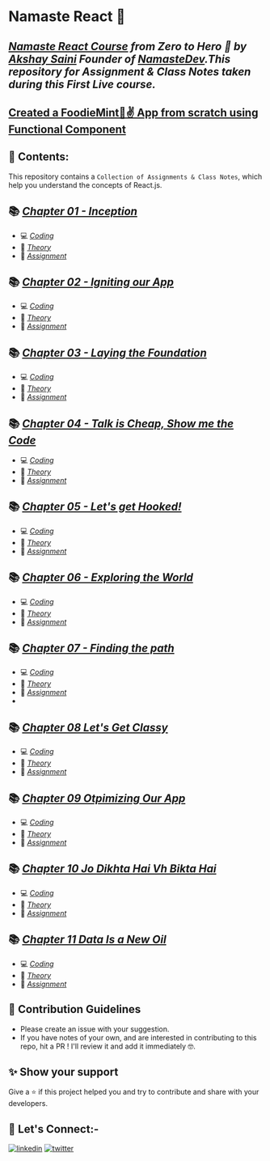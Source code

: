 # Namaste React 🙏

## _[Namaste React Course](https://learn.namastedev.com/courses/namaste-react-live) from Zero to Hero 🚀 by [Akshay Saini](https://www.linkedin.com/in/akshaymarch7/) Founder of [NamasteDev](https://courses.namastedev.com/learn/Namaste-React).This repository for Assignment & Class Notes taken during this First Live course._

## [Created a FoodieMint🍥✌️ App from scratch using Functional Component](https://foodiemint.netlify.app/)  

## 🎨 Contents:

This repository contains a `Collection of Assignments & Class Notes`, which help you understand the concepts of React.js.

## 📚 [_Chapter 01 - Inception_](https://github.com/akshadjaiswal/Namaste-React/tree/main/Chapter%2001%20Inception)

- 💻 [_Coding_](https://github.com/akshadjaiswal/Namaste-React/tree/main/Chapter%2001%20Inception/Coding)
- 📖 [_Theory_](https://github.com/akshadjaiswal/Namaste-React/tree/main/Chapter%2001%20Inception/Theory)
- 📖 [_Assignment_](https://github.com/akshadjaiswal/Namaste-React/tree/main/Chapter%2001%20Inception/Theory)

## 📚 [_Chapter 02 - Igniting our App_](https://github.com/akshadjaiswal/Namaste-React/tree/main/Chapter%2002%20igniting%20our%20app)

- 💻 [_Coding_](https://github.com/akshadjaiswal/Namaste-React/tree/main/Chapter%2002%20igniting%20our%20app/Coding)
- 📖 [_Theory_](https://github.com/akshadjaiswal/Namaste-React/tree/main/Chapter%2002%20igniting%20our%20app/Theory)
- 📖 [_Assignment_](https://github.com/akshadjaiswal/Namaste-React/tree/main/Chapter%2002%20igniting%20our%20app/Theory)

## 📚 [_Chapter 03 - Laying the Foundation_](https://github.com/akshadjaiswal/Namaste-React/tree/main/Chapter%2003%20Laying%20the%20foundation)

- 💻 [_Coding_](https://github.com/akshadjaiswal/Namaste-React/tree/main/Chapter%2003%20Laying%20the%20foundation/Coding)
- 📖 [_Theory_](https://github.com/akshadjaiswal/Namaste-React/tree/main/Chapter%2003%20Laying%20the%20foundation/Theory)
- 📖 [_Assignment_](https://github.com/akshadjaiswal/Namaste-React/tree/main/Chapter%2003%20Laying%20the%20foundation/Theory)

## 📚 [_Chapter 04 - Talk is Cheap, Show me the Code_](https://github.com/akshadjaiswal/Namaste-React/tree/main/Chapter%2004%20Talk%20is%20Cheap%2C%20show%20me%20the%20code)

- 💻 [_Coding_](https://github.com/akshadjaiswal/Namaste-React/tree/main/Chapter%2004%20Talk%20is%20Cheap%2C%20show%20me%20the%20code/Coding)
- 📖 [_Theory_](https://github.com/akshadjaiswal/Namaste-React/tree/main/Chapter%2004%20Talk%20is%20Cheap%2C%20show%20me%20the%20code/Theory)
- 📖 [_Assignment_](https://github.com/akshadjaiswal/Namaste-React/blob/main/Chapter%2004%20Talk%20is%20Cheap%2C%20show%20me%20the%20code/Theory/Assignment.md)

## 📚 [_Chapter 05 - Let's get Hooked!_](https://github.com/akshadjaiswal/Namaste-React/tree/main/Chapter%2005%20%20%20Let's%20get%20Hooked)

- 💻 [_Coding_](https://github.com/akshadjaiswal/Namaste-React/tree/main/Chapter%2005%20%20%20Let's%20get%20Hooked/Coding)
- 📖 [_Theory_](https://github.com/akshadjaiswal/Namaste-React/tree/main/Chapter%2005%20%20%20Let's%20get%20Hooked/Theory)
- 📖 [_Assignment_](https://github.com/akshadjaiswal/Namaste-React/blob/main/Chapter%2005%20%20%20Let's%20get%20Hooked/Theory/Assignment.md)

## 📚 [_Chapter 06 - Exploring the World_](https://github.com/akshadjaiswal/Namaste-React/tree/main/Chapter%2006%20Exploring%20the%20world)
  
- 💻 [_Coding_](https://github.com/akshadjaiswal/Namaste-React/tree/main/Chapter%2006%20Exploring%20the%20world/Coding)
- 📖 [_Theory_](https://github.com/akshadjaiswal/Namaste-React/tree/main/Chapter%2006%20Exploring%20the%20world/Theory)
- 📖 [_Assignment_](https://github.com/akshadjaiswal/Namaste-React/blob/main/Chapter%2006%20Exploring%20the%20world/Theory/Assignment.md)

## 📚 [_Chapter 07 - Finding the path_](https://github.com/akshadjaiswal/Namaste-React/tree/main/Chapter%2007%20Finding%20the%20path)

- 💻 [_Coding_](https://github.com/akshadjaiswal/Namaste-React/tree/main/Chapter%2007%20Finding%20the%20path/Coding)
- 📖 [_Theory_](https://github.com/akshadjaiswal/Namaste-React/tree/main/Chapter%2007%20Finding%20the%20path/Theory)
- 📖 [_Assignment_](https://github.com/akshadjaiswal/Namaste-React/blob/main/Chapter%2007%20Finding%20the%20path/Theory/Assignment.md)
-

## 📚 [_Chapter 08 Let's Get Classy_](https://github.com/akshadjaiswal/Namaste-React/tree/main/Chapter%2008%20Let's%20Get%20Classy)

- 💻 [_Coding_](https://github.com/akshadjaiswal/Namaste-React/tree/main/Chapter%2008%20Let's%20Get%20Classy/Coding)
- 📖 [_Theory_](https://github.com/akshadjaiswal/Namaste-React/tree/main/Chapter%2008%20Let's%20Get%20Classy/Theory)
- 📖 [_Assignment_](https://github.com/akshadjaiswal/Namaste-React/blob/main/Chapter%2008%20Let's%20Get%20Classy/Theory/Assignment.md)
  
## 📚 [_Chapter 09 Otpimizing Our App_](https://github.com/akshadjaiswal/Namaste-React/tree/main/Chapter%2009%20Optimizing%20Our%20App)

- 💻 [_Coding_](https://github.com/akshadjaiswal/Namaste-React/tree/main/Chapter%2009%20Optimizing%20Our%20App/Coding)
- 📖 [_Theory_](https://github.com/akshadjaiswal/Namaste-React/tree/main/Chapter%2009%20Optimizing%20Our%20App/Theory)
- 📖 [_Assignment_](https://github.com/akshadjaiswal/Namaste-React/tree/main/Chapter%2009%20Optimizing%20Our%20App/Theory/Assignment.md)

## 📚 [_Chapter 10 Jo Dikhta Hai Vh Bikta Hai_](https://github.com/akshadjaiswal/Namaste-React/tree/main/Chapter%2010%20Jo%20Dikhta%20Hai%2C%20Vh%20Bikta%20Hai)

- 💻 [_Coding_](https://github.com/akshadjaiswal/Namaste-React/tree/main/Chapter%2010%20Jo%20Dikhta%20Hai%2C%20Vh%20Bikta%20Hai/Coding)
- 📖 [_Theory_](https://github.com/akshadjaiswal/Namaste-React/tree/main/Chapter%2010%20Jo%20Dikhta%20Hai%2C%20Vh%20Bikta%20Hai/Theory)
- 📖 [_Assignment_](https://github.com/akshadjaiswal/Namaste-React/tree/main/Chapter%2010%20Jo%20Dikhta%20Hai%2C%20Vh%20Bikta%20Hai/Theory/Assignment.md)
  
## 📚 [_Chapter 11 Data Is a New Oil_](https://github.com/akshadjaiswal/Namaste-React/tree/main/Chapter%2011%20%20Data%20Is%20The%20New%20Oil)

- 💻 [_Coding_](https://github.com/akshadjaiswal/Namaste-React/tree/main/Chapter%2011%20%20Data%20Is%20The%20New%20Oil/Coding)
- 📖 [_Theory_](https://github.com/akshadjaiswal/Namaste-React/tree/main/Chapter%2011%20%20Data%20Is%20The%20New%20Oil/Theory)
- 📖 [_Assignment_](https://github.com/akshadjaiswal/Namaste-React/blob/main/Chapter%2011%20%20Data%20Is%20The%20New%20Oil/Theory/Assignment.md)
  
## 🤝 Contribution Guidelines

- Please create an issue with your suggestion.
- If you have notes of your own, and are interested in contributing to this repo, hit a PR ! I'll review it and add it immediately 🤓.

## ✨ Show your support

Give a ⭐️ if this project helped you and try to contribute and share with your developers.

## 🔗 Let's Connect:-

[![linkedin](https://img.shields.io/badge/LinkedIn-0077B5?style=for-the-badge&logo=linkedin&logoColor=white)](https://www.linkedin.com/in/akshadsantoshjaiswal)
[![twitter](https://img.shields.io/badge/Twitter-1DA1F2?style=for-the-badge&logo=twitter&logoColor=white)](https://twitter.com/akshad_999)
